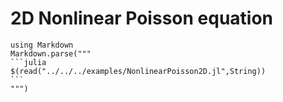 # 2D Nonlinear Poisson equation
````@eval
using Markdown
Markdown.parse("""
```julia
$(read("../../../examples/NonlinearPoisson2D.jl",String))
```
""")
````
